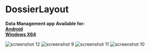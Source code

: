 # DossierLayout
**Data Management app**
**Available for:<br/>**
**[Android](https://play.google.com/store/apps/details?id=com.InversePalindrome.DossierLayout)</br>**
**[Windows X64](https://dl.dropbox.com/s/cyr70tnxgbao10a/DossierLayout-X64.zip?dl=0)</br>**

![screenshot 12](https://user-images.githubusercontent.com/26044298/36607217-f8d94c64-1893-11e8-9531-6aa2aaf5ac28.png)
![screenshot 9](https://user-images.githubusercontent.com/26044298/36606581-222270e8-1892-11e8-925a-b038d8043a43.png)
![screenshot 11](https://user-images.githubusercontent.com/26044298/36606274-3a1d2842-1891-11e8-925c-256f0b088b2f.png)
![screenshot 10](https://user-images.githubusercontent.com/26044298/36606591-2be50028-1892-11e8-8982-4456b5c22b5c.png)
